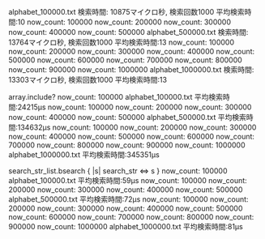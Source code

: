 alphabet_100000.txt
検索時間: 10875マイクロ秒,  検索回数1000
平均検索時間:10
now_count: 100000
now_count: 200000
now_count: 300000
now_count: 400000
now_count: 500000
alphabet_500000.txt
検索時間: 13764マイクロ秒,  検索回数1000
平均検索時間:13
now_count: 100000
now_count: 200000
now_count: 300000
now_count: 400000
now_count: 500000
now_count: 600000
now_count: 700000
now_count: 800000
now_count: 900000
now_count: 1000000
alphabet_1000000.txt
検索時間: 13303マイクロ秒,  検索回数1000
平均検索時間:13

array.include?
now_count: 100000
alphabet_100000.txt
平均検索時間:24215μs
now_count: 100000
now_count: 200000
now_count: 300000
now_count: 400000
now_count: 500000
alphabet_500000.txt
平均検索時間:134632μs
now_count: 100000
now_count: 200000
now_count: 300000
now_count: 400000
now_count: 500000
now_count: 600000
now_count: 700000
now_count: 800000
now_count: 900000
now_count: 1000000
alphabet_1000000.txt
平均検索時間:345351μs

search_str_list.bsearch { |s| search_str <=> s }
now_count: 100000
alphabet_100000.txt
平均検索時間:59μs
now_count: 100000
now_count: 200000
now_count: 300000
now_count: 400000
now_count: 500000
alphabet_500000.txt
平均検索時間:72μs
now_count: 100000
now_count: 200000
now_count: 300000
now_count: 400000
now_count: 500000
now_count: 600000
now_count: 700000
now_count: 800000
now_count: 900000
now_count: 1000000
alphabet_1000000.txt
平均検索時間:81μs
